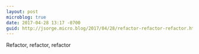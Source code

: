 ```yaml
---
layout: post
microblog: true
date: 2017-04-28 13:17 -0700
guid: http://jsorge.micro.blog/2017/04/28/refactor-refactor-refactor.html
---
```

Refactor, refactor, refactor

